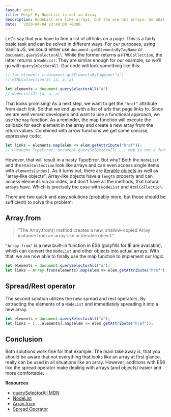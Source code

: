 ```yaml
---
layout: post
title: Help! My NodeList is not an Array
description: NodeList are like arrays, but the are not arrays. So what to do?
date:   2020-04-04 22:48:00 +0200
---
```


Let's say that you have to find a list of all links on a page. This is a fairly basic task and can be solved in different ways. For our purposes, using Vanilla JS, we could either use `document.getElementsByTagName` or `document.querySelectorAll`. While the former returns a `HTMLCollection`, the latter returns a `NodeList`. They are similar enough for our example, so we'll go with `querySelectorAll`. Our code will look something like this:

```js
// let elements = document.getElementsByTagName("a")
// HTMLCollection(3) [a, a, a]

let elements = document.querySelectorAll("a")
// NodeList(3) [a, a, a]
```

That looks promising! As a next step, we want to get the `"href"` attribute from each link. So that we end up with a list of urls that page links to. Since we are well versed developers and want to use a functional approach, we use the `map` function. As a reminder, the map function will execute the callback for each element in the array and create a new array from the return values. Combined with arrow functions we get some concise, expressive code:

```js
let links = elements.map(elem => elem.getAttribute("href"));
// Uncaught TypeError: document.querySelectorAll(...).map is not a function
```

However, that will result in a nasty TypeError. But why? Both the `NodeList` and the `HtmlCollection` look like arrays and can even access single items with `elements[index]`. As it turns out, there are [iterable objects](https://developer.mozilla.org/en-US/docs/Web/JavaScript/Reference/Iteration_protocols) as well as "array-like objects". Array-like objects have a `length` property and can access elements via an index, but don't have all the methods, that natural arrays have. Which is precisely the case with `NodeList` and `HtmlCollection`.

There are two quick and easy solutions (probably more, but those should be sufficient) to solve this problem:

## Array.from

<blockquote class="c-quote" cite="https://developer.mozilla.org/en-US/docs/Web/JavaScript/Reference/Global_Objects/Array/from">"The Array.from() method creates a new, shallow-copied Array instance from an array-like or iterable object."</blockquote>

`"Array.from"` is a new built-in function in ES6 (polyfills for IE are available), which can convert the `NodeList` and other objects into actual arrays. With that, we are now able to finally use the map function to implement our logic.

```js
let elements = document.querySelectorAll("a");
let links = Array.from(elements).map(elem => elem.getAttribute("href"));
```

## Spread/Rest operator

The second solution utilizes the new spread and rest operators. By extracting the elements of a `NodeList` and immediately spreading it into a new array.

```js
let elements = document.querySelectorAll("a");
let links = [...elements].map(elem => elem.getAttribute("href"));
```

## Conclusion

Both solutions work fine for that example. The main take away is, that you should be aware that not everything that looks like an array at first glance, really can be used in all situations like an array. However, additions with ES6 like the spread operator make dealing with arrays (and objects) easier and more comfortable.

**Resources**
* [querySelectorAll MDN](https://developer.mozilla.org/de/docs/Web/API/Document/querySelectorAll)
* [NodeList](https://developer.mozilla.org/de/docs/Web/API/NodeList)
* [Array.from](https://developer.mozilla.org/en-US/docs/Web/JavaScript/Reference/Global_Objects/Array/from)
* [Spread Operator](https://developer.mozilla.org/de/docs/Web/JavaScript/Reference/Operators/Spread_operator)